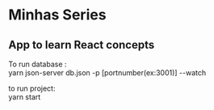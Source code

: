 <h1>
  Minhas Series
 </h1> 
<h2>App to learn React concepts</h2>
To run database : <br/>
yarn json-server db.json -p [portnumber(ex:3001)] --watch


to run project:<br/>
yarn start
